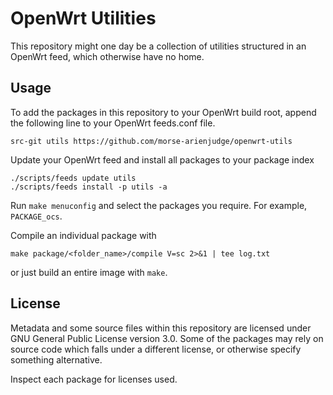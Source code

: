 # OpenWrt Utilities

This repository might one day be a collection of utilities structured in an OpenWrt feed, which otherwise have no home.

## Usage

To add the packages in this repository to your OpenWrt build root, append the following line to your OpenWrt feeds.conf file.
```
src-git utils https://github.com/morse-arienjudge/openwrt-utils
```

Update your OpenWrt feed and install all packages to your package index
```
./scripts/feeds update utils
./scripts/feeds install -p utils -a
```

Run `make menuconfig` and select the packages you require. For example, `PACKAGE_ocs`.

Compile an individual package with
```
make package/<folder_name>/compile V=sc 2>&1 | tee log.txt
```

or just build an entire image with `make`.

## License

Metadata and some source files within this repository are licensed under GNU General Public License version 3.0. Some of the packages may rely on source code which falls under a different license, or otherwise specify something alternative.

Inspect each package for licenses used.